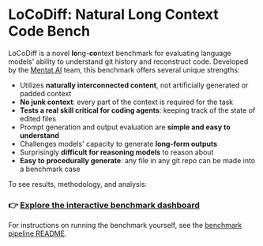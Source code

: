 # LoCoDiff: Natural Long Context Code Bench

LoCoDiff is a novel **lo**ng-**co**ntext benchmark for evaluating language models' ability to understand git history and reconstruct code. Developed by the [Mentat AI](https://mentat.ai) team, this benchmark offers several unique strengths:

- Utilizes **naturally interconnected content**, not artificially generated or padded context
- **No junk context**: every part of the context is required for the task
- **Tests a real skill critical for coding agents**: keeping track of the state of edited files
- Prompt generation and output evaluation are **simple and easy to understand**
- Challenges models' capacity to generate **long-form outputs**
- Surprisingly **difficult for reasoning models** to reason about
- **Easy to procedurally generate**: any file in any git repo can be made into a benchmark case

To see results, methodology, and analysis:

### 👉 [Explore the **interactive benchmark dashboard**](https://abanteai.github.io/LoCoDiff-bench/)

For instructions on running the benchmark yourself, see the [benchmark pipeline README](benchmark_pipeline/README.md).
